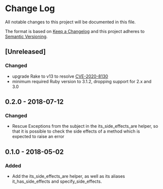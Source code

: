 # Change Log
All notable changes to this project will be documented in this file.

The format is based on [Keep a Changelog](http://keepachangelog.com/en/1.0.0/)
and this project adheres to [Semantic Versioning](http://semver.org/spec/v2.0.0.html).

## [Unreleased]

### Changed
- upgrade Rake to v13 to resolve [CVE-2020-8130](https://github.com/advisories/GHSA-jppv-gw3r-w3q8)
- minimum required Ruby version to 3.1.2, dropping support for 2.x and 3.0

## 0.2.0 - 2018-07-12
### Changed
- Rescue Exceptions from the subject in the its_side_effects_are helper, so
  that it is possible to check the side effects of a method which is expected
  to raise an error

## 0.1.0 - 2018-05-02
### Added
- Add the its_side_effects_are helper, as well as its aliases it_has_side_effects
  and specify_side_effects.
